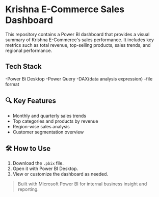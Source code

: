 # Krishna E-Commerce Sales Dashboard

This repository contains a Power BI dashboard that provides a visual summary of Krishna E-Commerce's sales performance. It includes key metrics such as total revenue, top-selling products, sales trends, and regional performance.


## Tech Stack
-Power Bi Desktop
-Power Query
-DAX(data analysis expression)
-file format

## 🔍 Key Features
- Monthly and quarterly sales trends
- Top categories and products by revenue
- Region-wise sales analysis
- Customer segmentation overview

## 🛠️ How to Use
1. Download the `.pbix` file.
2. Open it with Power BI Desktop.
3. View or customize the dashboard as needed.

> Built with Microsoft Power BI for internal business insight and reporting.
